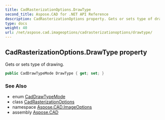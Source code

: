 ```yaml
---
title: CadRasterizationOptions.DrawType
second_title: Aspose.CAD for .NET API Reference
description: CadRasterizationOptions property. Gets or sets type of drawing
type: docs
weight: 40
url: /net/aspose.cad.imageoptions/cadrasterizationoptions/drawtype/
---
```

## CadRasterizationOptions.DrawType property

Gets or sets type of drawing.

```csharp
public CadDrawTypeMode DrawType { get; set; }
```

### See Also

* enum [CadDrawTypeMode](../../../aspose.cad.fileformats.cad/caddrawtypemode/)
* class [CadRasterizationOptions](../)
* namespace [Aspose.CAD.ImageOptions](../../cadrasterizationoptions/)
* assembly [Aspose.CAD](../../../)


